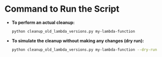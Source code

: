 # Command to Run the Script

- **To perform an actual cleanup:**
  ```bash
  python cleanup_old_lambda_versions.py my-lambda-function
  ```

- **To simulate the cleanup without making any changes (dry run):**
  ```bash
  python cleanup_old_lambda_versions.py my-lambda-function --dry-run
  ```
